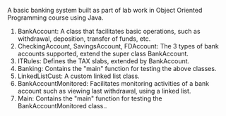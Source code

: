 A basic banking system built as part of lab work in Object Oriented Programming course using Java.

1. BankAccount: A class that facilitates basic operations, such as withdrawal, deposition, transfer of funds, etc.
2. CheckingAccount, SavingsAccount, FDAccount: The 3 types of bank accounts supported, extend the super class BankAccount.
3. ITRules: Defines the TAX slabs, extended by BankAccount.
4. Banking: Contains the "main" function for testing the above classes.
5. LinkedListCust: A custom linked list class.
6. BankAccountMonitored: Facilitates monitoring activities of a bank account such as viewing last withdrawal, using a linked list.
7. Main: Contains the "main" function for testing the BankAccountMonitored class..
